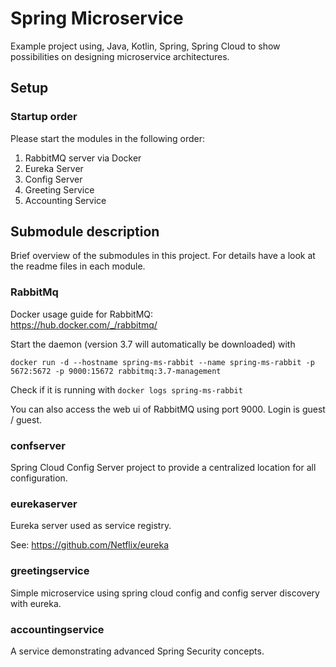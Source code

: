 # Spring Microservice
Example project using, Java, Kotlin, Spring, Spring Cloud to show possibilities on designing microservice architectures.

## Setup
### Startup order
Please start the modules in the following order:
1. RabbitMQ server via Docker
2. Eureka Server
3. Config Server
4. Greeting Service
5. Accounting Service

## Submodule description
Brief overview of the submodules in this project. 
For details have a look at the readme files in each module.

### RabbitMq
Docker usage guide for RabbitMQ:  
https://hub.docker.com/_/rabbitmq/
 
Start the daemon (version 3.7 will automatically be downloaded) with

`docker run -d --hostname spring-ms-rabbit --name spring-ms-rabbit -p 5672:5672 -p 9000:15672 rabbitmq:3.7-management`

Check if it is running with `docker logs spring-ms-rabbit`

You can also access the web ui of RabbitMQ using port 9000.
Login is guest / guest.

### confserver 
Spring Cloud Config Server project to provide a centralized location for all configuration. 

### eurekaserver
Eureka server used as service registry. 

See: https://github.com/Netflix/eureka

### greetingservice
Simple microservice using spring cloud config and config server discovery with eureka.

### accountingservice
A service demonstrating advanced Spring Security concepts.